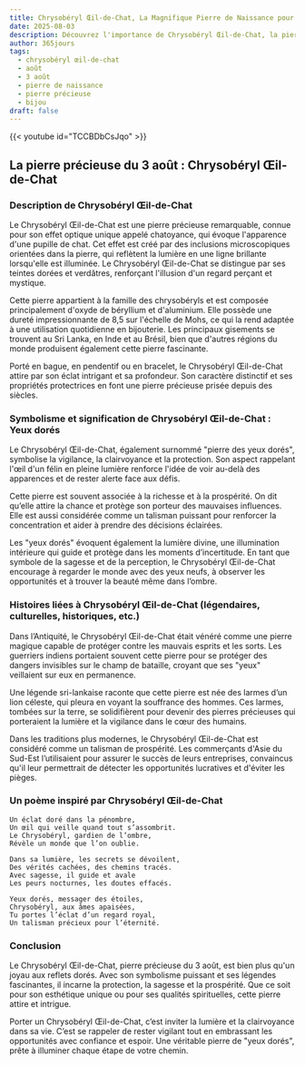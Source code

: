 ```yaml
---
title: Chrysobéryl Œil-de-Chat, La Magnifique Pierre de Naissance pour 3 août
date: 2025-08-03
description: Découvrez l'importance de Chrysobéryl Œil-de-Chat, la pierre de naissance du 3 août qui symbolise Yeux dorés. Laissez sa beauté et sa signification illuminer votre journée.
author: 365jours
tags:
  - chrysobéryl œil-de-chat
  - août
  - 3 août
  - pierre de naissance
  - pierre précieuse
  - bijou
draft: false
---
```


{{< youtube id="TCCBDbCsJqo" >}}

## La pierre précieuse du 3 août : Chrysobéryl Œil-de-Chat

### Description de Chrysobéryl Œil-de-Chat

Le Chrysobéryl Œil-de-Chat est une pierre précieuse remarquable, connue pour son effet optique unique appelé chatoyance, qui évoque l'apparence d'une pupille de chat. Cet effet est créé par des inclusions microscopiques orientées dans la pierre, qui reflètent la lumière en une ligne brillante lorsqu'elle est illuminée. Le Chrysobéryl Œil-de-Chat se distingue par ses teintes dorées et verdâtres, renforçant l'illusion d'un regard perçant et mystique.

Cette pierre appartient à la famille des chrysobéryls et est composée principalement d'oxyde de béryllium et d'aluminium. Elle possède une dureté impressionnante de 8,5 sur l'échelle de Mohs, ce qui la rend adaptée à une utilisation quotidienne en bijouterie. Les principaux gisements se trouvent au Sri Lanka, en Inde et au Brésil, bien que d'autres régions du monde produisent également cette pierre fascinante.

Porté en bague, en pendentif ou en bracelet, le Chrysobéryl Œil-de-Chat attire par son éclat intrigant et sa profondeur. Son caractère distinctif et ses propriétés protectrices en font une pierre précieuse prisée depuis des siècles.

### Symbolisme et signification de Chrysobéryl Œil-de-Chat : Yeux dorés

Le Chrysobéryl Œil-de-Chat, également surnommé "pierre des yeux dorés", symbolise la vigilance, la clairvoyance et la protection. Son aspect rappelant l'œil d'un félin en pleine lumière renforce l'idée de voir au-delà des apparences et de rester alerte face aux défis.

Cette pierre est souvent associée à la richesse et à la prospérité. On dit qu’elle attire la chance et protège son porteur des mauvaises influences. Elle est aussi considérée comme un talisman puissant pour renforcer la concentration et aider à prendre des décisions éclairées.

Les "yeux dorés" évoquent également la lumière divine, une illumination intérieure qui guide et protège dans les moments d’incertitude. En tant que symbole de la sagesse et de la perception, le Chrysobéryl Œil-de-Chat encourage à regarder le monde avec des yeux neufs, à observer les opportunités et à trouver la beauté même dans l’ombre.

### Histoires liées à Chrysobéryl Œil-de-Chat (légendaires, culturelles, historiques, etc.)

Dans l’Antiquité, le Chrysobéryl Œil-de-Chat était vénéré comme une pierre magique capable de protéger contre les mauvais esprits et les sorts. Les guerriers indiens portaient souvent cette pierre pour se protéger des dangers invisibles sur le champ de bataille, croyant que ses "yeux" veillaient sur eux en permanence.

Une légende sri-lankaise raconte que cette pierre est née des larmes d’un lion céleste, qui pleura en voyant la souffrance des hommes. Ces larmes, tombées sur la terre, se solidifièrent pour devenir des pierres précieuses qui porteraient la lumière et la vigilance dans le cœur des humains.

Dans les traditions plus modernes, le Chrysobéryl Œil-de-Chat est considéré comme un talisman de prospérité. Les commerçants d'Asie du Sud-Est l’utilisaient pour assurer le succès de leurs entreprises, convaincus qu'il leur permettrait de détecter les opportunités lucratives et d'éviter les pièges.

### Un poème inspiré par Chrysobéryl Œil-de-Chat

```
Un éclat doré dans la pénombre,  
Un œil qui veille quand tout s’assombrit.  
Le Chrysobéryl, gardien de l’ombre,  
Révèle un monde que l’on oublie.  

Dans sa lumière, les secrets se dévoilent,  
Des vérités cachées, des chemins tracés.  
Avec sagesse, il guide et avale  
Les peurs nocturnes, les doutes effacés.  

Yeux dorés, messager des étoiles,  
Chrysobéryl, aux âmes apaisées,  
Tu portes l’éclat d’un regard royal,  
Un talisman précieux pour l’éternité.
```

### Conclusion

Le Chrysobéryl Œil-de-Chat, pierre précieuse du 3 août, est bien plus qu'un joyau aux reflets dorés. Avec son symbolisme puissant et ses légendes fascinantes, il incarne la protection, la sagesse et la prospérité. Que ce soit pour son esthétique unique ou pour ses qualités spirituelles, cette pierre attire et intrigue.

Porter un Chrysobéryl Œil-de-Chat, c’est inviter la lumière et la clairvoyance dans sa vie. C’est se rappeler de rester vigilant tout en embrassant les opportunités avec confiance et espoir. Une véritable pierre de "yeux dorés", prête à illuminer chaque étape de votre chemin.
